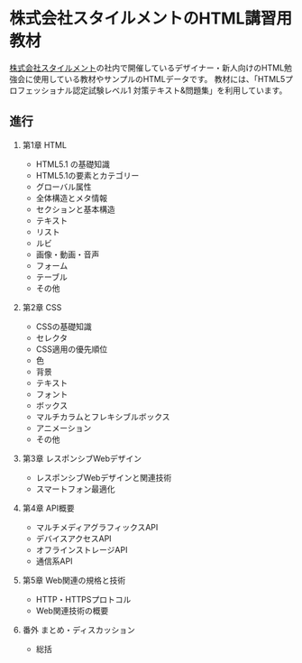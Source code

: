 # 株式会社スタイルメントのHTML講習用教材

[株式会社スタイルメント](http://www.stylement.co.jp/)の社内で開催しているデザイナー・新人向けのHTML勉強会に使用している教材やサンプルのHTMLデータです。
教材には、「HTML5プロフェッショナル認定試験レベル1 対策テキスト&問題集」を利用しています。


## 進行

1. 第1章 HTML
    + HTML5.1 の基礎知識
    + HTML5.1の要素とカテゴリー
    + グローバル属性
    + 全体構造とメタ情報
    + セクションと基本構造
    + テキスト
    + リスト
    + ルビ
    + 画像・動画・音声
    + フォーム
    + テーブル
    + その他

2. 第2章 CSS
    + CSSの基礎知識
    + セレクタ
    + CSS適用の優先順位
    + 色
    + 背景
    + テキスト
    + フォント
    + ボックス
    + マルチカラムとフレキシブルボックス
    + アニメーション
    + その他

3. 第3章 レスポンシブWebデザイン
    + レスポンシブWebデザインと関連技術
    + スマートフォン最適化

4. 第4章 API概要
    + マルチメディアグラフィックスAPI
    + デバイスアクセスAPI
    + オフラインストレージAPI
    + 通信系API

5. 第5章 Web関連の規格と技術
    + HTTP・HTTPSプロトコル
    + Web関連技術の概要

6. 番外 まとめ・ディスカッション
    + 総括
